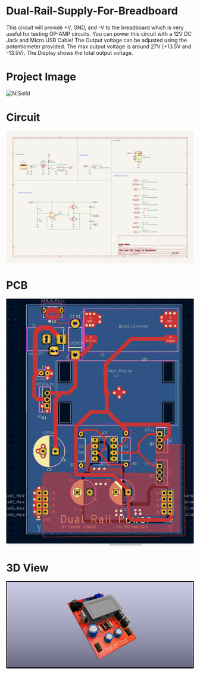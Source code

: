 # Dual-Rail-Supply-For-Breadboard
This circuit will provide +V, GND, and -V to the breadboard which is very useful for testing OP-AMP circuits. You can power this circuit with a 12V DC Jack and Micro USB Cable!
The Output voltage can be adjusted using the potentiometer provided. The max output voltage is around 27V (+13.5V and -13.5V). The Display shows the total output voltage.


# Project Image
![N|Solid](https://raw.githubusercontent.com/naman-tanwar/Dual-Rail-Supply-For-Breadboard/main/Images/Final%20PCB/Closeup%202.jpg)

# Circuit
![N|Solid](https://raw.githubusercontent.com/naman-tanwar/Dual-Rail-Supply-For-Breadboard/main/Circuit.png)

# PCB
![N|Solid](https://raw.githubusercontent.com/naman-tanwar/Dual-Rail-Supply-For-Breadboard/main/Images/PCB%20Render/PCB2.PNG)

# 3D View
![N|Solid](https://raw.githubusercontent.com/naman-tanwar/Dual-Rail-Supply-For-Breadboard/main/Images/PCB%20Render/3D%20View%203.png)

